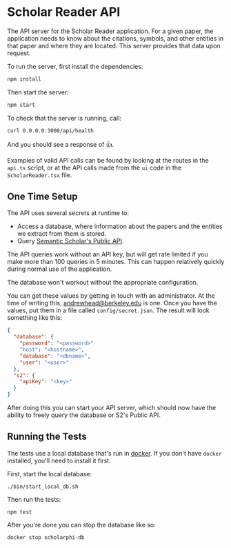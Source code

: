 # Scholar Reader API

The API server for the Scholar Reader application. For a
given paper, the application needs to know about the
citations, symbols, and other entities in that paper and
where they are located. This server provides that data upon
request.

To run the server, first install the dependencies:

```bash
npm install
```

Then start the server:

```bash
npm start
```

To check that the server is running, call:

```bash
curl 0.0.0.0:3000/api/health
```

And you should see a response of 👍.

Examples of valid API calls can be found by looking at the
routes in the `api.ts` script, or at the API calls made from
the `ui` code in the `ScholarReader.tsx` file.

## One Time Setup

The API uses several secrets at runtime to:

- Access a database, where information about the papers and
  the entities we extract from them is stored.
- Query [Semantic Scholar's Public API](https://api.semanticscholar.org/).

The API queries work without an API key, but will get rate
limited if you make more than 100 queries in 5 minutes.
This can happen relatively quickly during normal use of the
application.

The database won't workout without the appropriate
configuration.

You can get these values by getting in touch with an administrator.
At the time of writing this, [andrewhead@berkeley.edu](mailto:andrewhead@berkeley.edu)
is one. Once you have the values, put them in a file called
`config/secret.json`. The result will look something like this:

```json
{
  "database": {
    "password": "<password>"
    "host": "<hostname>",
    "database": "<dbname>",
    "user": "<user>"
  },
  "s2": {
    "apiKey": "<key>"
  }
}
```

After doing this you can start your API server, which should now
have the ability to freely query the database or S2's Public
API.

## Running the Tests

The tests use a local database that's run in [docker](https://www.docker.com/).
If you don't have `docker` installed, you'll need to install
it first.

First, start the local database:

```
./bin/start_local_db.sh
```

Then run the tests:

```
npm test
```

After you're done you can stop the database like so:

```
docker stop scholarphi-db
```


